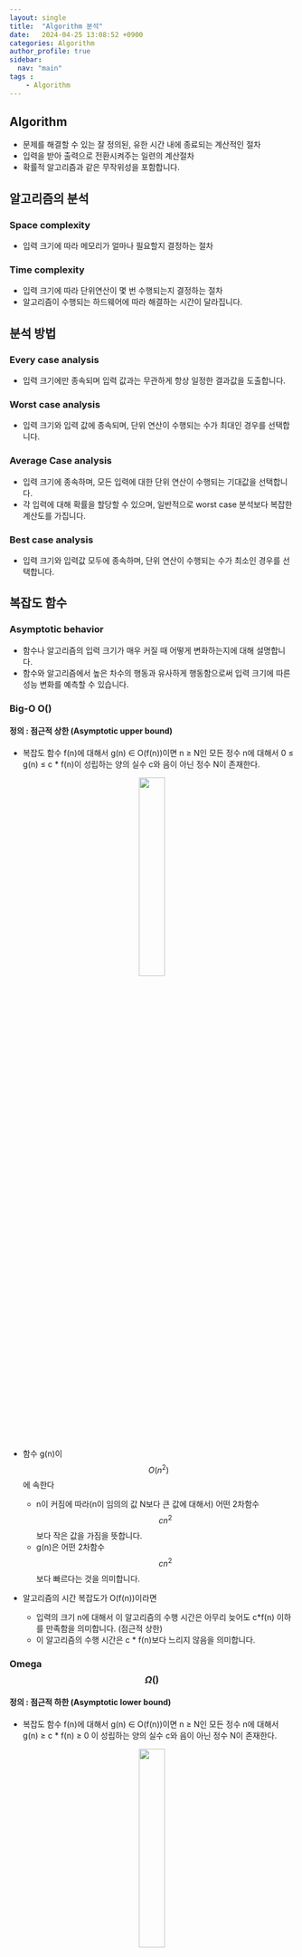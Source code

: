 ```yaml
---
layout: single
title:  "Algorithm 분석"
date:   2024-04-25 13:08:52 +0900
categories: Algorithm
author_profile: true
sidebar:
  nav: "main"
tags : 
    - Algorithm
---
```

## Algorithm
- 문제를 해결할 수 있는 잘 정의된, 유한 시간 내에 종료되는 계산적인 절차
- 입력을 받아 출력으로 전환시켜주는 일련의 계산절차
- 확률적 알고리즘과 같은 무작위성을 포함합니다. 

## 알고리즘의 분석

### Space complexity
- 입력 크기에 따라 메모리가 얼마나 필요할지 결정하는 절차

### Time complexity
- 입력 크기에 따라 단위연산이 몇 번 수행되는지 결정하는 절차
- 알고리즘이 수행되는 하드웨어에 따라 해결하는 시간이 달라집니다.

## 분석 방법

### Every case analysis 
- 입력 크기에만 종속되며 입력 값과는 무관하게 항상 일정한 결과값을 도출합니다.

### Worst case analysis 
- 입력 크기와 입력 값에 종속되며, 단위 연산이 수행되는 수가 최대인 경우를 선택합니다.

### Average Case analysis
- 입력 크기에 종속하며, 모든 입력에 대한 단위 연산이 수행되는 기대값을 선택합니다.
- 각 입력에 대해 확률을 할당할 수 있으며, 일반적으로 worst case 분석보다 복잡한 계산도를 가집니다.

### Best case analysis
- 입력 크기와 입력값 모두에 종속하며, 단위 연산이 수행되는 수가 최소인 경우를 선택합니다.

## 복잡도 함수

### Asymptotic behavior
- 함수나 알고리즘의 입력 크기가 매우 커질 때 어떻게 변화하는지에 대해 설명합니다.
- 함수와 알고리즘에서 높은 차수의 행동과 유사하게 행동함으로써 입력 크기에 따른 성능 변화를 예측할 수 있습니다.

### Big-O O()
#### 정의 : 점근적 상한 (Asymptotic upper bound)
- 복잡도 함수 f(n)에 대해서 g(n) &isin; O(f(n))이면 n &ge; N인 모든 정수 n에 대해서 0 &le; g(n) &le; c * f(n)이 성립하는 양의 실수 c와 음이 아닌 정수 N이 존재한다.
<p align='center'><img src = "https://github.com/Bomin-Seo/Study/assets/94039896/f465a257-e528-4587-8689-b6b9fc978419" height="30%" width = "30%"/></p>

- 함수 g(n)이 $$O(n^2)$$에 속한다
    - n이 커짐에 따라(n이 임의의 값 N보다 큰 값에 대해서) 어떤 2차함수 $$cn^2$$보다 작은 값을 가짐을 뜻합니다.
    - g(n)은 어떤 2차함수 $$cn^2$$보다 빠르다는 것을 의미합니다.

- 알고리즘의 시간 복잡도가 O(f(n))이라면
    - 입력의 크기 n에 대해서 이 알고리즘의 수행 시간은 아무리 늦어도 c*f(n) 이하를 만족함을 의미합니다. (점근적 상한)
    - 이 알고리즘의 수행 시간은 c * f(n)보다 느리지 않음을 의미합니다.

### Omega  $$\Omega()$$
#### 정의 : 점근적 하한 (Asymptotic lower bound)
- 복잡도 함수 f(n)에 대해서 g(n) &isin; O(f(n))이면 n &ge; N인 모든 정수 n에 대해서 g(n) &ge; c * f(n) &ge; 0 이 성립하는 양의 실수 c와 음이 아닌 정수 N이 존재한다.
<p align='center'><img src = "https://github.com/Bomin-Seo/Study/assets/94039896/79be957d-73ce-49db-b313-ee3b0f458cb7" height="30%" width = "30%"/></p>

- 함수 g(n)이 $$\Omega(n^2)$$에 속한다
    - n이 커짐에 따라(n이 임의의 값 N보다 큰 값에 대해서) 어떤 2차함수 $$cn^2$$보다 큰 값을 가짐을 뜻합니다.
    - g(n)은 어떤 2차함수 $$cn^2$$보다 느리다는 것을 의미합니다.

- 알고리즘의 시간 복잡도가 $$\Omega(f(n))$$이라면
    - 입력의 크기 n에 대해서 이 알고리즘의 수행 시간은 아무리 빨라도 c*f(n) 이상임을 의미합니다. (점근적 하한)
    - 이 알고리즘의 수행 시간은 c * f(n)보다 빠를 수 없음을 의미합니다.

### Theta  $$\Theta()$$
#### 정의 : Asymptotic tight bound
- 복잡도 함수 f(n)에 대해서 $$\Theta(f(n)) = O(f(n)) \cap \Omega(f(n)) $$
- n &ge; N인 모든 정수 n에 대해서 c*f(n) &le; g(n) &le; d*f(n) 이 성립하는 양의 실수 c와 d, 음이 아닌 정수 N이 존재한다.
<p align='center'><img src = "https://github.com/Bomin-Seo/Study/assets/94039896/d95ff348-0c4c-4620-a61b-2917c0b0c816" height="30%" width = "30%"/></p>

### small-o o()
#### 정의 
- 복잡도 함수간의 관계를 나타내기 위한 표기법
- 복잡도 함수 f(n)에 대해서 g(n) &isin; o(f(n))이면 모든 양의 실수 c에 대하여, n &ge; N인 모든 정수 n에 대해서 0 &le; g(n) &le; c * f(n)이 성립하는 양의 실수 c와 음이 아닌 정수 N이 존재한다.

#### Big-O와의 차이
- Big-O는 양의 실수 c가 하나 이상 성립하면 됩니다.
- small-o는 모든 양의 실수 c에 대해 성립하여야 합니다.